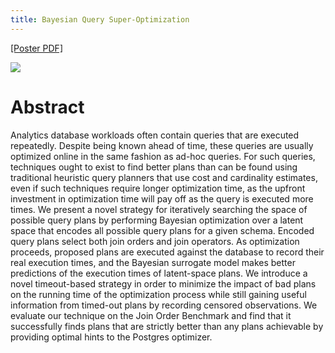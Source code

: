 ```yaml
---
title: Bayesian Query Super-Optimization
---
```


[[Poster PDF]](/downloads/nedb_2024_poster.pdf)

<img src="/posts/nedb_2024_figure.svg" />

# Abstract

Analytics database workloads often contain queries that are executed repeatedly. Despite being known
ahead of time, these queries are usually optimized online in the same fashion as ad-hoc queries. For
such queries, techniques ought to exist to find better plans than can be found using traditional
heuristic query planners that use cost and cardinality estimates, even if such techniques require
longer optimization time, as the upfront investment in optimization time will pay off as the query
is executed more times. We present a novel strategy for iteratively searching the space of possible
query plans by performing Bayesian optimization over a latent space that encodes all possible query
plans for a given schema. Encoded query plans select both join orders and join operators. As
optimization proceeds, proposed plans are executed against the database to record their real
execution times, and the Bayesian surrogate model makes better predictions of the execution times of
latent-space plans. We introduce a novel timeout-based strategy in order to minimize the impact of
bad plans on the running time of the optimization process while still gaining useful information
from timed-out plans by recording censored observations. We evaluate our technique on the Join Order
Benchmark and find that it successfully finds plans that are strictly better than any plans
achievable by providing optimal hints to the Postgres optimizer.
